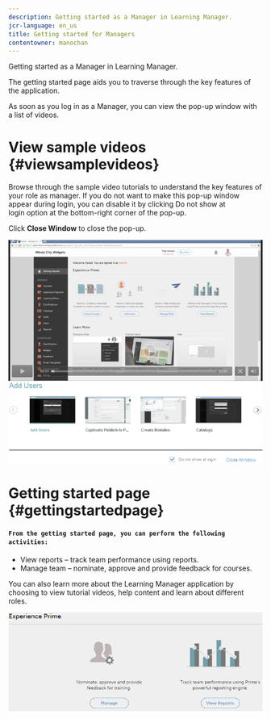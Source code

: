 ```yaml
---
description: Getting started as a Manager in Learning Manager.
jcr-language: en_us
title: Getting started for Managers
contentowner: manochan
---
```

Getting started as a Manager in Learning Manager.

The getting started page aids you to traverse through the key features of the application.

As soon as you log in as a Manager, you can view the pop-up window with a list of videos.

# View sample videos  {#viewsamplevideos}

Browse through the sample video tutorials to understand the key features of your role as manager. If you do not want to make this pop-up window appear during login, you can disable it by clicking&nbsp;Do not show at login&nbsp;option at the bottom-right corner of the pop-up.

Click&nbsp;**Close Window**&nbsp;to close the pop-up.

![](assets/welcome-videos.png) 

# Getting started page  {#gettingstartedpage}

#### `From the getting started page, you can perform the following activities:`

* View reports – track team performance using reports.
* Manage team –&nbsp;nominate, approve and provide feedback for courses.

You can also learn more about the Learning Manager application by choosing to view tutorial videos, help content and learn about different roles.

![](assets/manager-experienceprime.png)

